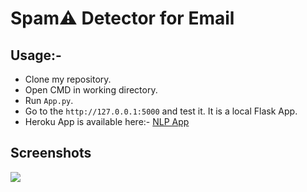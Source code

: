 # Spam⚠️ Detector for Email

## Usage:-

- Clone my repository.
- Open CMD in working directory.
- Run `App.py`.
- Go to the `http://127.0.0.1:5000` and test it. It is a local Flask App.
- Heroku App is available here:- [NLP App](https://spam-nlp-app.herokuapp.com/)

## Screenshots

<img src="https://github.com/Spidy20/NLP_Flask_Model/blob/master/capture5.PNG">



